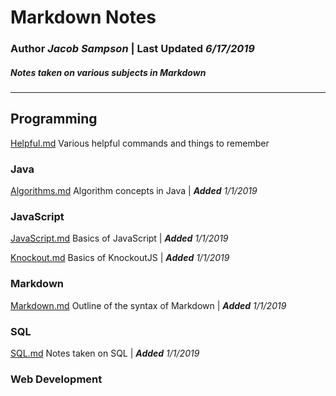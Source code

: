 # Markdown Notes


### **Author** *Jacob Sampson* | **Last Updated** *6/17/2019*
##### *Notes taken on various subjects in Markdown*

---

## **Programming**

[Helpful.md](/Programming/Helpful.md) Various helpful commands and things to remember

### **Java**
[Algorithms.md](Programming/Java/Algorithms.md) Algorithm concepts in Java | ***Added** 1/1/2019*

### **JavaScript**
[JavaScript.md](/Programming/JavaScript/JavaScript.md) Basics of JavaScript | ***Added** 1/1/2019*

[Knockout.md](/Programming/JavaScript/Knockout.md) Basics of KnockoutJS | ***Added** 1/1/2019*

### **Markdown**
[Markdown.md](/Programming/Markdown/Markdown.md) Outline of the syntax of Markdown | ***Added** 1/1/2019*

### **SQL**
[SQL.md](/Programming/SQL/SQL.md) Notes taken on SQL | ***Added** 1/1/2019*

### **Web Development**

